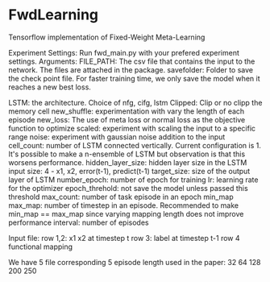 # FwdLearning
Tensorflow implementation of Fixed-Weight Meta-Learning

Experiment Settings:
Run fwd_main.py with your prefered experiment settings.
Arguments:
FILE_PATH: The csv file that contains the input to the network. The files are attached in the package.
savefolder: Folder to save the check point file. For faster training time, we only save the model when it reaches a new best loss.

LSTM: the architecture. Choice of nfg, cifg, lstm
Clipped: Clip or no clipp the memory cell
new_shuffle: experimentation with vary the length of each episode
new_loss: The use of meta loss or normal loss as the objective function to optimize
scaled: experiment with scaling the input to a specific range
noise: experiment with gaussian noise addition to the input
cell_count: number of LSTM connected vertically. Current configuration is 1. It's possible to make a n-ensemble of LSTM but observation is that this worsens performance. 
hidden_layer_size: hidden layer size in the LSTM
input size: 4 - x1, x2, error(t-1), predict(t-1)
target_size: size of the output layer of LSTM
number_epoch: number of epoch for training
lr: learning rate for the optimizer
epoch_threhold: not save the model unless passed this threshold
max_count: number of task episode in an epoch
min_map max_map: number of timestep in an episode. Recommended to make min_map == max_map since varying mapping length does not improve performance
interval: number of episodes 

Input file:
row 1,2: x1 x2 at timestep t
row 3: label at timestep t-1
row 4 functional mapping

We have 5 file corresponding 5 episode length used in the paper: 32 64 128 200 250


